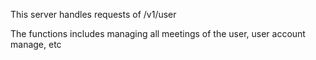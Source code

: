 This server handles requests of /v1/user

The functions includes managing all meetings of the user, user account manage, etc